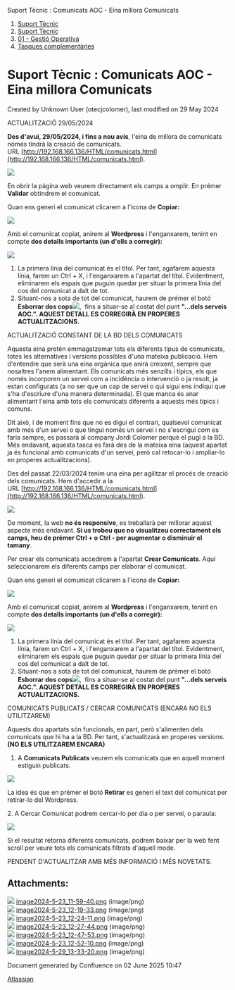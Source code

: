 Suport Tècnic : Comunicats AOC - Eina millora Comunicats  

1.  [Suport Tècnic](index.md)
2.  [Suport Tècnic](13893782.md)
3.  [01 - Gestió Operativa](26313391.md)
4.  [Tasques complementàries](26313409.md)

Suport Tècnic : Comunicats AOC - Eina millora Comunicats
========================================================

Created by Unknown User (otecjcolomer), last modified on 29 May 2024

ACTUALITZACIÓ 29/05/2024

**Des d'avui, 29/05/2024, i fins a nou avís**, l'eina de millora de comunicats només tindrà la creació de comunicats. URL [http://192.168.166.136/HTML/comunicats.html](http://192.168.166.136/HTML/comunicats.html).

  

![](attachments/100010516/100010574.png)

En obrir la pàgina web veurem directament els camps a omplir. En prémer **Validar** obtindrem el comunicat. 

Quan ens generi el comunicat clicarem a l'icona de **Copiar:**

**![](attachments/100010516/100010518.png)**

  

Amb el comunicat copiat, anirem al **Wordpress** i l'enganxarem, tenint en compte **dos detalls importants (un d'ells a corregir):**

  

**![](attachments/100010516/100010519.png)**

  

1.  La primera línia del comunicat és el títol. Per tant, agafarem aquesta línia, farem un Ctrl + X, i l'enganxarem a l'apartat del títol. Evidentment, eliminarem els espais que puguin quedar per situar la primera línia del cos del comunicat a dalt de tot. 
2.  Situant-nos a sota de tot del comunicat, haurem de prémer el botó **Esborrar dos cops**![](attachments/100010516/100010520.png),  fins a situar-se al costat del punt **"...dels serveis AOC.". AQUEST DETALL ES CORREGIRÀ EN PROPERES ACTUALITZACIONS.**

  

  

ACTUALITZACIÓ CONSTANT DE LA BD DELS COMUNICATS

Aquesta eina pretén emmagatzemar tots els diferents tipus de comunicats, totes les alternatives i versions possibles d'una mateixa publicació. Hem d'entendre que serà una eina orgànica que anirà creixent, sempre que nosaltres l'anem alimentant. Els comunicats més senzills i típics, els que només incorporen un servei com a incidència o intervenció o ja resolt, ja estan configurats (a no ser que un cap de servei o qui sigui ens indiqui que s'ha d'escriure d'una manera determinada). El que manca és anar alimentant l'eina amb tots els comunicats diferents a aquests més típics i comuns. 

Dit això, i de moment fins que no es digui el contrari, qualsevol comunicat amb més d'un servei o que tingui només un servei i no s'escrigui com es faria sempre, es passarà al company Jordi Colomer perquè el pugi a la BD. Més endavant, aquesta tasca es farà des de la mateixa eina (aquest apartat ja és funcional amb comunicats d'un servei, però cal retocar-lo i ampliar-lo en properes actualitzacions).

  

  

Des del passat 22/03/2024 tenim una eina per agilitzar el procés de creació dels comunicats. Hem d'accedir a la URL [http://192.168.166.136/HTML/comunicats.html](http://192.168.166.136/HTML/comunicats.html).

  

![](attachments/100010516/100010517.png)

De moment, la web **no és responsive**, es treballarà per millorar aquest aspecte més endavant. **Si us trobeu que no visualitzeu correctament els camps, heu de prémer Ctrl + o Ctrl - per augmentar o disminuir el tamany**. 

  

Per crear els comunicats accedirem a l'apartat **Crear Comunicats**. Aquí seleccionarem els diferents camps per elaborar el comunicat.

Quan ens generi el comunicat clicarem a l'icona de **Copiar:**

**![](attachments/100010516/100010518.png)**

  

Amb el comunicat copiat, anirem al **Wordpress** i l'enganxarem, tenint en compte **dos detalls importants (un d'ells a corregir):**

  

**![](attachments/100010516/100010519.png)**

  

1.  La primera línia del comunicat és el títol. Per tant, agafarem aquesta línia, farem un Ctrl + X, i l'enganxarem a l'apartat del títol. Evidentment, eliminarem els espais que puguin quedar per situar la primera línia del cos del comunicat a dalt de tot. 
2.  Situant-nos a sota de tot del comunicat, haurem de prémer el botó **Esborrar dos cops**![](attachments/100010516/100010520.png),  fins a situar-se al costat del punt **"...dels serveis AOC.". AQUEST DETALL ES CORREGIRÀ EN PROPERES ACTUALITZACIONS.**

  

COMUNICATS PUBLICATS / CERCAR COMUNICATS (ENCARA NO ELS UTILITZAREM)

Aquests dos apartats són funcionals, en part, però s'alimenten dels comunicats que hi ha a la BD. Per tant, s'actualitzarà en properes versions. **(NO ELS UTILITZAREM ENCARA)**

1.  A **Comunicats Publicats** veurem els comunicats que en aquell moment estiguin publicats.

![](attachments/100010516/100010521.png)

La idea és que en prémer el botó **Retirar** es generi el text del comunicat per retirar-lo del Wordpress.

  

2\. A Cercar Comunicat podrem cercar-lo per dia o per servei, o paraula:

![](attachments/100010516/100010522.png)

  

Si el resultat retorna diferents comunicats, podrem baixar per la web fent scroll per veure tots els comunicats filtrats d'aquell mode.

  

PENDENT D'ACTUALITZAR AMB MÉS INFORMACIÓ I MÉS NOVETATS.

  

  

  

  

Attachments:
------------

![](images/icons/bullet_blue.gif) [image2024-5-23\_11-59-40.png](attachments/100010516/100010517.png) (image/png)  
![](images/icons/bullet_blue.gif) [image2024-5-23\_12-19-33.png](attachments/100010516/100010518.png) (image/png)  
![](images/icons/bullet_blue.gif) [image2024-5-23\_12-24-11.png](attachments/100010516/100010519.png) (image/png)  
![](images/icons/bullet_blue.gif) [image2024-5-23\_12-27-44.png](attachments/100010516/100010520.png) (image/png)  
![](images/icons/bullet_blue.gif) [image2024-5-23\_12-47-53.png](attachments/100010516/100010521.png) (image/png)  
![](images/icons/bullet_blue.gif) [image2024-5-23\_12-52-10.png](attachments/100010516/100010522.png) (image/png)  
![](images/icons/bullet_blue.gif) [image2024-5-29\_13-33-20.png](attachments/100010516/100010574.png) (image/png)  

Document generated by Confluence on 02 June 2025 10:47

[Atlassian](http://www.atlassian.com/)